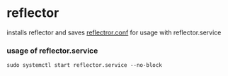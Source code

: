 # reflector

installs reflector and saves [reflectror.conf](files/reflector.conf) for usage with reflector.service

### usage of reflector.service

```
sudo systemctl start reflector.service --no-block
```
